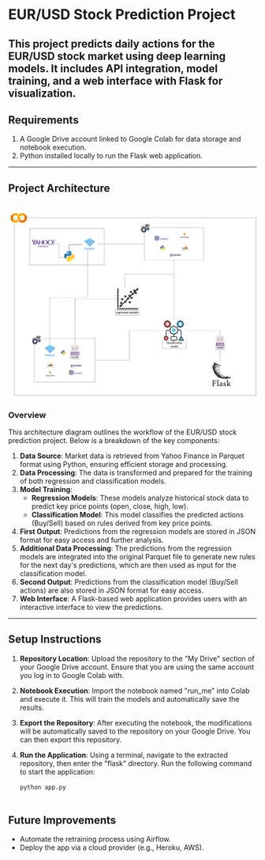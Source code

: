 # EUR/USD Stock Prediction Project
This project predicts daily actions for the EUR/USD stock market using deep learning models. It includes API integration, model training, and a web interface with Flask for visualization.
---

## Requirements

1. A Google Drive account linked to Google Colab for data storage and notebook execution.
2. Python installed locally to run the Flask web application.
---

## Project Architecture
![Project Architecture](architecture-diagram.png)
---

### Overview

This architecture diagram outlines the workflow of the EUR/USD stock prediction project. Below is a breakdown of the key components:

1. **Data Source**: Market data is retrieved from Yahoo Finance in Parquet format using Python, ensuring efficient storage and processing.
2. **Data Processing**: The data is transformed and prepared for the training of both regression and classification models.
3. **Model Training**:
   - **Regression Models**: These models analyze historical stock data to predict key price points (open, close, high, low).
   - **Classification Model**: This model classifies the predicted actions (Buy/Sell) based on rules derived from key price points.
4. **First Output**: Predictions from the regression models are stored in JSON format for easy access and further analysis.
5. **Additional Data Processing**: The predictions from the regression models are integrated into the original Parquet file to generate new rules for the next day's predictions, which are then used as input for the classification model.
6. **Second Output**: Predictions from the classification model (Buy/Sell actions) are also stored in JSON format for easy access.
7. **Web Interface**: A Flask-based web application provides users with an interactive interface to view the predictions.
---

## Setup Instructions

1. **Repository Location**: Upload the repository to the "My Drive" section of your Google Drive account. Ensure that you are using the same account you log in to Google Colab with.

2. **Notebook Execution**: Import the notebook named "run_me" into Colab and execute it. This will train the models and automatically save the results.

3. **Export the Repository**: After executing the notebook, the modifications will be automatically saved to the repository on your Google Drive. You can then export this repository.

4. **Run the Application**: Using a terminal, navigate to the extracted repository, then enter the "flask" directory. Run the following command to start the application:  
   ```bash
   python app.py



## Future Improvements
- Automate the retraining process using Airflow.
- Deploy the app via a cloud provider (e.g., Heroku, AWS).
